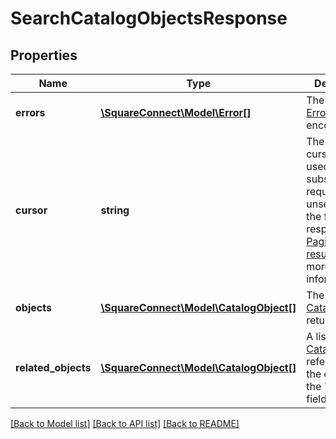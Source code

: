 # SearchCatalogObjectsResponse

## Properties
Name | Type | Description | Notes
------------ | ------------- | ------------- | -------------
**errors** | [**\SquareConnect\Model\Error[]**](Error.md) | The set of [Error](#type-error)s encountered. | [optional] 
**cursor** | **string** | The pagination cursor to be used in a subsequent request. If unset, this is the final response. See [Paginating results](#paginatingresults) for more information. | [optional] 
**objects** | [**\SquareConnect\Model\CatalogObject[]**](CatalogObject.md) | The [CatalogObject](#type-catalogobject)s returned. | [optional] 
**related_objects** | [**\SquareConnect\Model\CatalogObject[]**](CatalogObject.md) | A list of [CatalogObject](#type-catalogobject)s referenced by the objects in the &#x60;objects&#x60; field. | [optional] 

[[Back to Model list]](../README.md#documentation-for-models) [[Back to API list]](../README.md#documentation-for-api-endpoints) [[Back to README]](../README.md)


